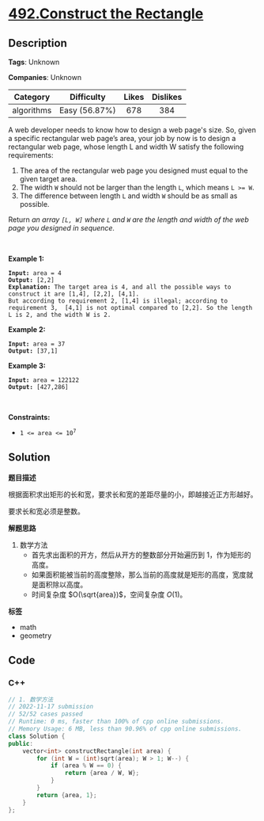 # [492.Construct the Rectangle](https://leetcode.com/problems/construct-the-rectangle/description/)

## Description

**Tags**: Unknown

**Companies**: Unknown

|  Category  |  Difficulty   | Likes | Dislikes |
| :--------: | :-----------: | :---: | :------: |
| algorithms | Easy (56.87%) |  678  |   384    |

<p>A web developer needs to know how to design a web page&#39;s size. So, given a specific rectangular web page&rsquo;s area, your job by now is to design a rectangular web page, whose length L and width W satisfy the following requirements:</p>
<ol>
  <li>The area of the rectangular web page you designed must equal to the given target area.</li>
  <li>The width <code>W</code> should not be larger than the length <code>L</code>, which means <code>L &gt;= W</code>.</li>
  <li>The difference between length <code>L</code> and width <code>W</code> should be as small as possible.</li>
</ol>
<p>Return <em>an array <code>[L, W]</code> where <code>L</code> and <code>W</code> are the length and width of the&nbsp;web page you designed in sequence.</em></p>
<p>&nbsp;</p>
<p><strong class="example">Example 1:</strong></p>
<pre><code><strong>Input:</strong> area = 4
<strong>Output:</strong> [2,2]
<strong>Explanation:</strong> The target area is 4, and all the possible ways to construct it are [1,4], [2,2], [4,1].
But according to requirement 2, [1,4] is illegal; according to requirement 3,  [4,1] is not optimal compared to [2,2]. So the length L is 2, and the width W is 2.</code></pre>
<p><strong class="example">Example 2:</strong></p>
<pre><code><strong>Input:</strong> area = 37
<strong>Output:</strong> [37,1]</code></pre>
<p><strong class="example">Example 3:</strong></p>
<pre><code><strong>Input:</strong> area = 122122
<strong>Output:</strong> [427,286]</code></pre>
<p>&nbsp;</p>
<p><strong>Constraints:</strong></p>
<ul>
  <li><code>1 &lt;= area &lt;= 10<sup>7</sup></code></li>
</ul>

## Solution

**题目描述**

根据面积求出矩形的长和宽，要求长和宽的差距尽量的小，即越接近正方形越好。

要求长和宽必须是整数。

**解题思路**

1. 数学方法
   - 首先求出面积的开方，然后从开方的整数部分开始遍历到 1，作为矩形的高度。
   - 如果面积能被当前的高度整除，那么当前的高度就是矩形的高度，宽度就是面积除以高度。
   - 时间复杂度 $O(\sqrt{area})$，空间复杂度 $O(1)$。

**标签**

- math
- geometry

<!-- code start -->
## Code

### C++

```cpp
// 1. 数学方法
// 2022-11-17 submission
// 52/52 cases passed
// Runtime: 0 ms, faster than 100% of cpp online submissions.
// Memory Usage: 6 MB, less than 90.96% of cpp online submissions.
class Solution {
public:
    vector<int> constructRectangle(int area) {
        for (int W = (int)sqrt(area); W > 1; W--) {
            if (area % W == 0) {
                return {area / W, W};
            }
        }
        return {area, 1};
    }
};
```

<!-- code end -->
